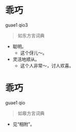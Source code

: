 # 乖巧
guae1 qio3
> 如东方言词典
- 聪明。
  - 这个伢儿～。
- 灵活地顺从。
  - 这个人非常～，讨人欢喜。

# 乖巧
guae1 qio
> 如皋方言词典
- 见“相附”。
